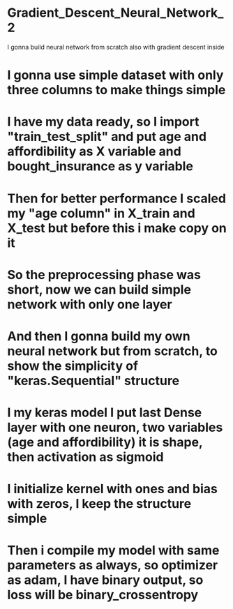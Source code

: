 # Gradient_Descent_Neural_Network_2
I gonna build neural network from scratch also with gradient descent inside 
# I gonna use simple dataset with only three columns to make things simple
# I have my data ready, so I import "train_test_split" and put age and affordibility as X variable and bought_insurance as y variable
# Then for better performance I scaled my "age column" in X_train and X_test but before this i make copy on it 
# So the preprocessing phase was short, now we can build simple network with only one layer
# And then I gonna build my own neural network but from scratch, to show the simplicity of "keras.Sequential" structure
# I my keras model I put last Dense layer with one neuron, two variables (age and affordibility) it is shape, then activation as sigmoid
# I initialize kernel with ones and bias with zeros, I keep the structure simple 
# Then i compile my model with same parameters as always, so optimizer as adam, I have binary output, so loss will be binary_crossentropy
